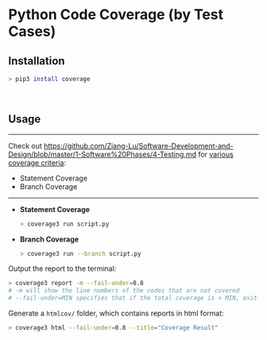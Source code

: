 # Python Code Coverage (by Test Cases)

## Installation

```bash
> pip3 install coverage
```

<br>

## Usage

***

Check out https://github.com/Ziang-Lu/Software-Development-and-Design/blob/master/1-Software%20Phases/4-Testing.md for <u>various coverage criteria</u>:

* Statement Coverage
* Branch Coverage

***

* **Statement Coverage**

  ```bash
  > coverage3 run script.py
  ```

* **Branch Coverage**

  ```bash
  > coverage3 run --branch script.py
  ```

Output the report to the terminal:

```bash
> coverage3 report -m --fail-under=0.8
# -m will show the line numbers of the codes that are not covered
# --fail-under=MIN specifies that if the total coverage is < MIN, exit with a status of 2
```

Generate a `htmlcov/` folder, which contains reports in html format:

```bash
> coverage3 html --fail-under=0.8 --title="Coverage Result"
```

